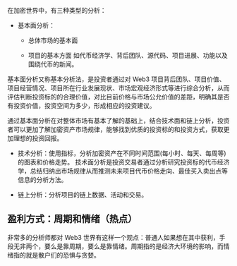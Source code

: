 在加密世界中，有三种类型的分析：

- 基本面分析：

  - 总体市场的基本面

  - 项目的基本方面
    如代币经济学、背后团队、源代码、项目进展、功能以及围绕代币的新闻。

基本面分析又称基本分析法，是投资者通过对 Web3 项目背后团队、项目价值、项目经营情况、项目所在行业发展现状、市场宏观经济形式等进行综合分析，从而评估判断投资标的的合理价值，对比目前价格与市场公允价值的差距，明确其是否有投资价值，投资空间为多少，形成相应的投资建议。

通过基本面分析在对整体市场有基本了解的基础上，结合技术面和链上分析，投资者可以更加了解加密资产市场规律，能够找到优质的投资标的和投资方式，获取更加理想的投资回报。

- 技术分析：使用指标，分析加密资产在不同时间范围(每小时、每天、每周等)的图表和价格走势。
  技术面分析是投资交易者通过分析研究投资标的代币经济学，总结归纳出市场规律从而推测未来项目代币价格走向、最佳买入卖出点等信息的分析方法。

- 链上分析：分析项目的链上数据、活动和交易。

## 盈利方式：周期和情绪（热点）

非常多的分析师都对 Web3 世界有这样一个观点：普通人如果想在其中获利，手段无非两个，要么是靠周期，要么是靠情绪。周期指的是经济大环境的影响，而情绪指的就是散户们的恐惧与贪婪。
